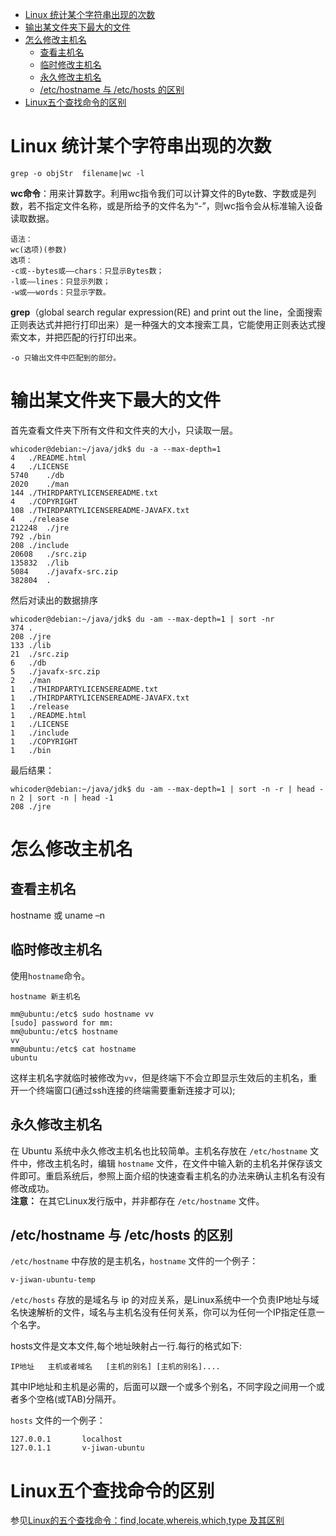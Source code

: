 * [Linux 统计某个字符串出现的次数](#linux-统计某个字符串出现的次数)
* [输出某文件夹下最大的文件](#输出某文件夹下最大的文件)
* [怎么修改主机名](#怎么修改主机名)
    * [查看主机名](#查看主机名)
    * [临时修改主机名](#临时修改主机名)
    * [永久修改主机名](#永久修改主机名)
    * [/etc/hostname 与 /etc/hosts 的区别](#etchostname-与-etchosts-的区别)
* [Linux五个查找命令的区别](#linux五个查找命令的区别)

# Linux 统计某个字符串出现的次数

```shell
grep -o objStr  filename|wc -l
```

**wc命令**：用来计算数字。利用wc指令我们可以计算文件的Byte数、字数或是列数，若不指定文件名称，或是所给予的文件名为“-”，则wc指令会从标准输入设备读取数据。

```
语法：
wc(选项)(参数)
选项：
-c或--bytes或——chars：只显示Bytes数；
-l或——lines：只显示列数；
-w或——words：只显示字数。
```

**grep**（global search regular expression(RE) and print out the line，全面搜索正则表达式并把行打印出来）是一种强大的文本搜索工具，它能使用正则表达式搜索文本，并把匹配的行打印出来。

```
-o 只输出文件中匹配到的部分。
```

# 输出某文件夹下最大的文件
首先查看文件夹下所有文件和文件夹的大小，只读取一层。

```
whicoder@debian:~/java/jdk$ du -a --max-depth=1
4	./README.html
4	./LICENSE
5740	./db
2020	./man
144	./THIRDPARTYLICENSEREADME.txt
4	./COPYRIGHT
108	./THIRDPARTYLICENSEREADME-JAVAFX.txt
4	./release
212248	./jre
792	./bin
208	./include
20608	./src.zip
135832	./lib
5084	./javafx-src.zip
382804	.
```
然后对读出的数据排序

```
whicoder@debian:~/java/jdk$ du -am --max-depth=1 | sort -nr
374	.
208	./jre
133	./lib
21	./src.zip
6	./db
5	./javafx-src.zip
2	./man
1	./THIRDPARTYLICENSEREADME.txt
1	./THIRDPARTYLICENSEREADME-JAVAFX.txt
1	./release
1	./README.html
1	./LICENSE
1	./include
1	./COPYRIGHT
1	./bin
```

最后结果：
```
whicoder@debian:~/java/jdk$ du -am --max-depth=1 | sort -n -r | head -n 2 | sort -n | head -1
208	./jre
```

# 怎么修改主机名
## 查看主机名
hostname 或 uname –n

## 临时修改主机名
使用`hostname`命令。

```
hostname 新主机名
```

```
mm@ubuntu:/etc$ sudo hostname vv
[sudo] password for mm: 
mm@ubuntu:/etc$ hostname
vv
mm@ubuntu:/etc$ cat hostname 
ubuntu
```

这样主机名字就临时被修改为`vv`，但是终端下不会立即显示生效后的主机名，重开一个终端窗口(通过ssh连接的终端需要重新连接才可以);

## 永久修改主机名
在 Ubuntu 系统中永久修改主机名也比较简单。主机名存放在 `/etc/hostname` 文件中，修改主机名时，编辑 `hostname` 文件，在文件中输入新的主机名并保存该文件即可。重启系统后，参照上面介绍的快速查看主机名的办法来确认主机名有没有修改成功。   
**注意：** 在其它Linux发行版中，并非都存在 `/etc/hostname` 文件。

## /etc/hostname 与 /etc/hosts 的区别
`/etc/hostname` 中存放的是主机名，`hostname` 文件的一个例子：

```
v-jiwan-ubuntu-temp
```

`/etc/hosts` 存放的是域名与 ip 的对应关系，是Linux系统中一个负责IP地址与域名快速解析的文件，域名与主机名没有任何关系，你可以为任何一个IP指定任意一个名字。

hosts文件是文本文件,每个地址映射占一行.每行的格式如下:

```
IP地址   主机或者域名   [主机的别名] [主机的别名]....
```

其中IP地址和主机是必需的，后面可以跟一个或多个别名，不同字段之间用一个或者多个空格(或TAB)分隔开。

`hosts` 文件的一个例子：

```
127.0.0.1       localhost
127.0.1.1       v-jiwan-ubuntu
```

# Linux五个查找命令的区别
参见[Linux的五个查找命令：find,locate,whereis,which,type 及其区别](https://www.cnblogs.com/kex1n/p/5233821.html)
